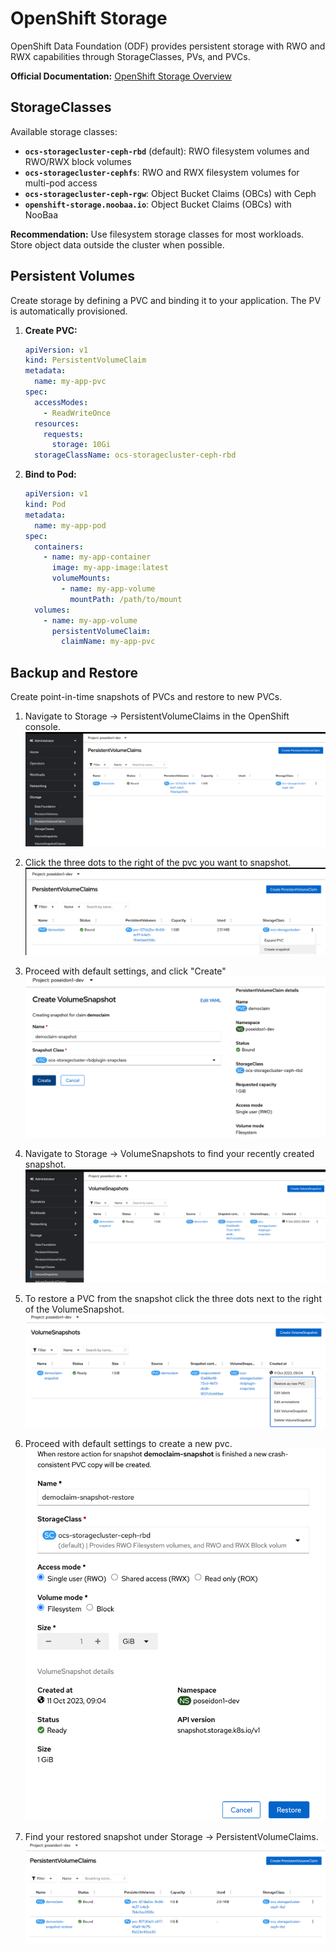 # OpenShift Storage

OpenShift Data Foundation (ODF) provides persistent storage with RWO and RWX capabilities through StorageClasses, PVs, and PVCs.

**Official Documentation:** [OpenShift Storage Overview](https://docs.openshift.com/container-platform/latest/storage/index.html)

## StorageClasses

Available storage classes:

* **`ocs-storagecluster-ceph-rbd`** (default): RWO filesystem volumes and RWO/RWX block volumes
* **`ocs-storagecluster-cephfs`**: RWO and RWX filesystem volumes for multi-pod access
* **`ocs-storagecluster-ceph-rgw`**: Object Bucket Claims (OBCs) with Ceph
* **`openshift-storage.noobaa.io`**: Object Bucket Claims (OBCs) with NooBaa

**Recommendation:** Use filesystem storage classes for most workloads. Store object data outside the cluster when possible.


## Persistent Volumes

Create storage by defining a PVC and binding it to your application. The PV is automatically provisioned.

1. **Create PVC:**

    ```yaml
    apiVersion: v1
    kind: PersistentVolumeClaim
    metadata:
      name: my-app-pvc
    spec:
      accessModes:
        - ReadWriteOnce
      resources:
        requests:
          storage: 10Gi
      storageClassName: ocs-storagecluster-ceph-rbd
    ```

2. **Bind to Pod:**

    ```yaml
    apiVersion: v1
    kind: Pod
    metadata:
      name: my-app-pod
    spec:
      containers:
        - name: my-app-container
          image: my-app-image:latest
          volumeMounts:
            - name: my-app-volume
              mountPath: /path/to/mount
      volumes:
        - name: my-app-volume
          persistentVolumeClaim:
            claimName: my-app-pvc
    ```

## Backup and Restore
Create point-in-time snapshots of PVCs and restore to new PVCs.

1. Navigate to Storage -> PersistentVolumeClaims in the OpenShift console.
![image.png](../../img/Storage/storage1.png)

2. Click the three dots to the right of the pvc you want to snapshot.
![image.png](../../img/Storage/storage2.png)

3. Proceed with default settings, and click "Create"
![image.png](../../img/Storage/storage3.png)

4. Navigate to Storage -> VolumeSnapshots to find your recently created snapshot.
![image.png](../../img/Storage/storage4.png)

5. To restore a PVC from the snapshot click the three dots next to the right of the VolumeSnapshot.
![image.png](../../img/Storage/storage5.png)

6. Proceed with default settings to create a new pvc.
![image.png](../../img/Storage/storage6.png)

7. Find your restored snapshot under Storage -> PersistentVolumeClaims.
![image.png](../../img/Storage/storage7.png)


